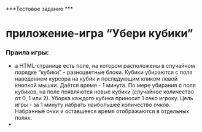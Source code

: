 ***Тестовое задание ***

# приложение-игра “Убери кубики” 

### Праила игры:

* а HTML-странице есть поле, на котором расположены в случайном порядке “кубики” - разноцветные блоки. Кубики убираются с поля наведением курсора на кубик и последующим кликом левой кнопкой мышки. Даётся время - 1 минута. По мере убирания с поля кубиков, на поле появляются новые кубики (случайное количество от 0, 1 или 2). Уборка каждого кубика приносит 1 очко игроку. Цель игры - за 1 минуту набрать наибольшее количество очков. Набранные очки и оставшееся время отображаются в отдельных полях. 
 *
